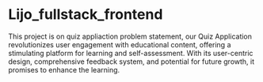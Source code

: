 # Lijo_fullstack_frontend
This project is on quiz appliaction problem statement, our Quiz Application revolutionizes user engagement with educational content, offering a stimulating platform for learning and self-assessment. With its user-centric design, comprehensive feedback system, and potential for future growth, it promises to enhance the learning.
